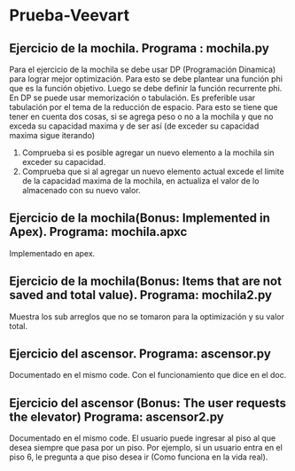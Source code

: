 # Prueba-Veevart
## Ejercicio de la mochila. Programa : mochila.py
Para el ejercicio de la mochila se debe usar DP (Programación Dinamica) para lograr mejor optimización.
Para esto se debe plantear una función phi que es la función objetivo. Luego se debe definir la función recurrente phi. En DP se puede usar memorización o tabulación. Es preferible usar tabulación por el tema de la reducción de espacio.
Para esto se tiene que tener en cuenta dos cosas, si se agrega peso o no a la mochila y que no exceda su capacidad maxima y de ser así (de exceder su capacidad maxima sigue iterando)
1. Comprueba si es posible agregar un nuevo elemento a la mochila sin exceder su capacidad.
2. Comprueba que si al agregar un nuevo elemento actual excede el limite de la capacidad maxima de la mochila, en actualiza el valor de lo almacenado con su nuevo valor.
## Ejercicio de la mochila(Bonus: Implemented in Apex). Programa: mochila.apxc
Implementado en apex.
## Ejercicio de la mochila(Bonus: Items that are not saved and total value). Programa: mochila2.py
 Muestra los sub arreglos que no se tomaron para la optimización y su valor total.

## Ejercicio del ascensor. Programa: ascensor.py
Documentado en el mismo code. Con el funcionamiento que dice en el doc.

## Ejercicio del ascensor (Bonus: The user requests the elevator) Programa: ascensor2.py
Documentado en el mismo code.
El usuario puede ingresar al piso al que desea siempre que pasa por un piso. Por ejemplo, si un usuario entra en el piso 6, le pregunta a que piso desea ir (Como funciona en la vida real).
